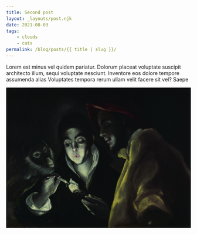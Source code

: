 ```yaml
---
title: Second post
layout: _layouts/post.njk
date: 2021-08-03
tags: 
    - clouds
    - cats
permalink: /blog/posts/{{ title | slug }}/
---
```

Lorem est minus vel quidem pariatur. Dolorum placeat voluptate suscipit
architecto illum, sequi voluptate nesciunt. Inventore eos dolore tempore
assumenda alias Voluptates tempora rerum ullam velit facere sit vel? Saepe

![an allegory](/assets/img/an_allegory.jpg)
